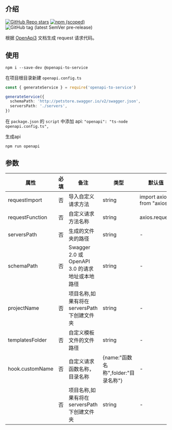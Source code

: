 ## 介绍
[![GitHub Repo stars](https://img.shields.io/github/stars/c2node/openapi-to-service?style=social)](https://github.com/c2node/openapi-to-service)
[![npm (scoped)](https://img.shields.io/npm/v/openapi-to-service)](https://www.npmjs.com/package/c2node/openapi-to-service)
![GitHub tag (latest SemVer pre-release)](https://img.shields.io/github/v/tag/c2node/openapi-to-service?include_prereleases)

根据 [OpenApi3](https://swagger.io/blog/news/whats-new-in-openapi-3-0/) 文档生成 request 请求代码。

## 使用
```node
npm i --save-dev @openapi-to-service
```
在项目根目录新建 ```openapi.config.ts```
```ts
const { generateService } = require('openapi-to-service')

generateService({
  schemaPath: 'http://petstore.swagger.io/v2/swagger.json',
  serversPath: './servers',
})

```
在 ```package.json``` 的 ```script``` 中添加 api: ```"openapi": "ts-node openapi.config.ts",```

生成api
```node
npm run openapi
```
## 参数
|  属性   | 必填  | 备注 | 类型 | 默认值 |
|  ----  | ----  |  ----  |  ----  | - |
| requestImport  | 否 | 导入自定义请求方法 | string | import axios from "axios" |
| requestFunction  | 否 | 自定义请求方法名称 | string | axios.request |
| serversPath  | 否 | 生成的文件夹的路径 | string | - |
| schemaPath  | 否 | Swagger 2.0 或 OpenAPI 3.0 的请求地址或本地路径 | string | - |
| projectName  | 否 | 项目名称,如果有将在 serversPath 下创建文件夹 | string | - |
| templatesFolder | 否 | 自定义模板文件的文件路径 | string | - |
| hook.customName | 否 | 自定义请求函数名称，目录名称 | {name:"函数名称",folder:"目录名称"} | - |
|   | 否 | 项目名称,如果有将在 serversPath 下创建文件夹 | string | - |
